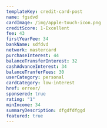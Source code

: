 ```yaml
---
templateKey: credit-card-post
name: fgsdvd
cardImage: /img/apple-touch-icon.png
creditScore: 1-Excellent
fee: 43
firstYearFee: 34
bankName: sdfdvd
network: mastercard
purchaseInterest: 44
balanceTransferInterest: 32
cashAdvanceInterest: 34
balanceTranferFees: 30
userCategory: personal
cardCategory: low-interest
href: erreer/
sponsered: true
rating: "1"
minIncome: 34
summaryDescription: dfgdfdfggd
featured: true
---
```

